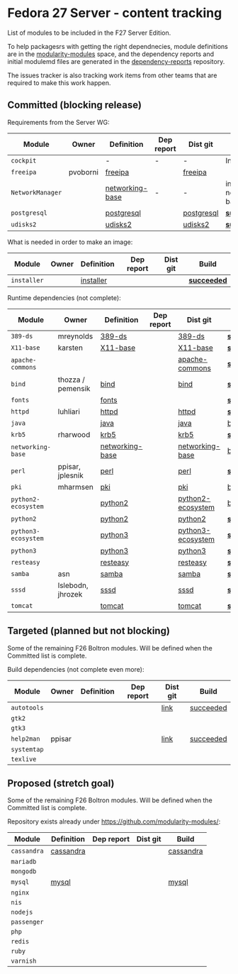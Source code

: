 # Fedora 27 Server - content tracking

List of modules to be included in the F27 Server Edition.

To help packagesrs with getting the right dependnecies, module definitions are in the [modularity-modules](https://github.com/modularity-modules) space, and the dependency reports and initial modulemd files are generated in the [dependency-reports](https://github.com/fedora-modularity/dependency-report) repository.

The issues tracker is also tracking work items from other teams that are required to make this work happen.

## Committed (blocking release)

Requirements from the Server WG:

| Module | Owner | Definition | Dep report | Dist git | Build |
|---|---|---|---|---|---|
| `cockpit` | | - | - | - | In Platform |
| `freeipa ` | pvoborni | [freeipa](https://github.com/modularity-modules/freeipa) | | [freeipa](https://src.fedoraproject.org/modules/freeipa) | | |
| `NetworkManager` | | [networking-base](https://github.com/modularity-modules/networking-base) | - | - | in networking-base |
| `postgresql` | | [postgresql](https://github.com/modularity-modules/postgresql) | | [postgresql](https://src.fedoraproject.org/modules/postgresql) | [**succeeded**](https://mbs.fedoraproject.org/module-build-service/1/module-builds/831) |
| `udisks2` | | [udisks2](https://github.com/modularity-modules/udisks2) | | [udisks2](https://src.fedoraproject.org/modules/udisks2) | [**succeeded**](https://mbs.fedoraproject.org/module-build-service/1/module-builds/881) |

What is needed in order to make an image:

| Module | Owner | Definition | Dep report | Dist git | Build |
|---|---|---|---|---|---|
| `installer` | | [installer](https://github.com/modularity-modules/installer) | | | [**succeeded**](https://mbs.fedoraproject.org/module-build-service/1/module-builds/816) |

Runtime dependencies (not complete):

| Module | Owner | Definition | Dep report | Dist git | Build |
|---|---|---|---|---|---|
| `389-ds` | mreynolds | [389-ds](https://github.com/modularity-modules/389-ds) | | [389-ds](https://src.fedoraproject.org/modules/389-ds) | [**succeeded**](https://mbs.fedoraproject.org/module-build-service/1/module-builds/914) |
| `X11-base` | karsten | [X11-base](https://github.com/modularity-modules/X11-base) | |  [X11-base](https://src.fedoraproject.org/modules/X11-base) | [**succeeded**](https://mbs.fedoraproject.org/module-build-service/1/module-builds/868) |
| `apache-commons` | | | | [apache-commons](https://src.fedoraproject.org/modules/apache-commons) | [**succeeded**](https://mbs.fedoraproject.org/module-build-service/1/module-builds/901) |
| `bind` | thozza / pemensik | [bind](https://github.com/modularity-modules/bind) | | [bind](https://src.fedoraproject.org/modules/bind) | [**succeeded**](https://mbs.fedoraproject.org/module-build-service/1/module-builds/878) |
| `fonts` | | [fonts](https://github.com/modularity-modules/fonts) | | | [**succeeded**](https://mbs.fedoraproject.org/module-build-service/1/module-builds/874) |
| `httpd` | luhliari | [httpd](https://github.com/modularity-modules/httpd) | | [httpd](https://src.fedoraproject.org/modules/httpd) | [**succeeded**](https://mbs.fedoraproject.org/module-build-service/1/module-builds/884) |
| `java` | | [java](https://github.com/modularity-modules/java) | | [java](https://src.fedoraproject.org/modules/java) | [building](https://mbs.fedoraproject.org/module-build-service/1/module-builds/882) |
| `krb5` | rharwood | [krb5](https://github.com/modularity-modules/krb5) | | [krb5](https://src.fedoraproject.org/modules/krb5) | [**succeeded**](https://mbs.fedoraproject.org/module-build-service/1/module-builds/872) |
| `networking-base` | | [networking-base](https://github.com/modularity-modules/networking-base) | | [networking-base](https://src.fedoraproject.org/modules/networking-base) | [building](https://mbs.fedoraproject.org/module-build-service/1/module-builds/906) |
| `perl` | ppisar, jplesnik | [perl](https://github.com/modularity-modules/perl) | | [perl](https://src.fedoraproject.org/modules/perl) | [**succeeded**](https://mbs.fedoraproject.org/module-build-service/1/module-builds/805) |
| `pki` | mharmsen | [pki](https://github.com/modularity-modules/pki) | | [pki](https://src.fedoraproject.org/modules/pki) | [building](https://mbs.fedoraproject.org/module-build-service/1/module-builds/905) |
| `python2-ecosystem` | | [python2](https://github.com/modularity-modules/python2) | | [python2-ecosystem](https://src.fedoraproject.org/modules/python2-ecosystem) | [building](https://mbs.fedoraproject.org/module-build-service/1/module-builds/902) |
| `python2` | | [python2](https://github.com/modularity-modules/python2) | | [python2](https://src.fedoraproject.org/modules/python2) | [**succeeded**](https://mbs.fedoraproject.org/module-build-service/1/module-builds/867) |
| `python3-ecosystem` | | [python3](https://github.com/modularity-modules/python3) | | [python3-ecosystem](https://src.fedoraproject.org/modules/python3-ecosystem) | [**succeeded**](https://mbs.fedoraproject.org/module-build-service/1/module-builds/893) |
| `python3` | | [python3](https://github.com/modularity-modules/python3) | | [python3](https://src.fedoraproject.org/modules/python3) | [**succeeded**](https://mbs.fedoraproject.org/module-build-service/1/module-builds/859) |
| `resteasy` | | [resteasy](https://github.com/modularity-modules/resteasy) | | [resteasy](https://src.fedoraproject.org/modules/resteasy) | [**succeeded**](https://mbs.fedoraproject.org/module-build-service/1/module-builds/876) |
| `samba` | asn | [samba](https://github.com/modularity-modules/samba) | | [samba](https://src.fedoraproject.org/modules/samba) | [**succeeded**](https://mbs.fedoraproject.org/module-build-service/1/module-builds/887) |
| `sssd` | lslebodn, jhrozek | [sssd](https://github.com/modularity-modules/sssd) | | [sssd](https://src.fedoraproject.org/modules/sssd) | [**succeeded**](https://mbs.fedoraproject.org/module-build-service/1/module-builds/885) |
| `tomcat` | | [tomcat](https://github.com/modularity-modules/tomcat) | | [tomcat](https://src.fedoraproject.org/modules/tomcat) | [**succeeded**](https://mbs.fedoraproject.org/module-build-service/1/module-builds/870) |


## Targeted (planned but not blocking)

Some of the remaining F26 Boltron modules. Will be defined when the Committed list is complete.

Build dependencies (not complete even more):

| Module | Owner | Definition | Dep report | Dist git | Build |
|---|---|---|---|---|---|
| `autotools` | | | | [link](https://src.fedoraproject.org/modules/autotools) | [succeeded](https://koji.fedoraproject.org/koji/buildinfo?buildID=965063) |
| `gtk2` | | | | | |
| `gtk3` | | | | | |
| `help2man` | ppisar | | | [link](https://src.fedoraproject.org/modules/help2man) | [succeeded](https://koji.fedoraproject.org/koji/buildinfo?buildID=965055) |
| `systemtap` | | | | | |
| `texlive` | | | | | |

## Proposed (stretch goal)

Some of the remaining F26 Boltron modules. Will be defined when the Committed list is complete.

Repository exists already under https://github.com/modularity-modules/:

| Module | Definition | Dep report | Dist git | Build |
|---|---|---|---|---|
| `cassandra` | [cassandra](https://github.com/modularity-modules/cassandra) | | | [cassandra](https://src.fedoraproject.org/modules/cassandra) | |
| `mariadb` | | | | | [**succeeded**](https://mbs.fedoraproject.org/module-build-service/1/module-builds/893) |
| `mongodb` | | | | | |
| `mysql` | [mysql](https://github.com/modularity-modules/mysql) | | | [mysql](https://src.fedoraproject.org/modules/mysql) | [**succeeded**](https://mbs.fedoraproject.org/module-build-service/1/module-builds/894) |
| `nginx` | | | | | |
| `nis` | | | | | |
| `nodejs` | | | | | |
| `passenger` | | | | | |
| `php` | | | | | |
| `redis` | | | | | |
| `ruby` | | | | | |
| `varnish` | | | | | |

